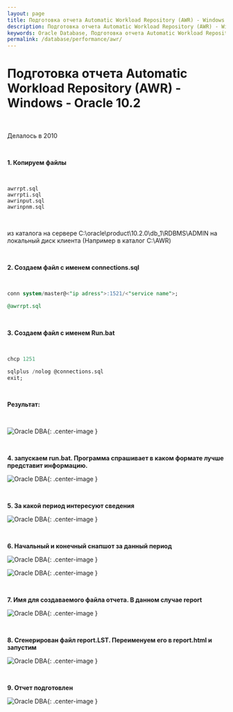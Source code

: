 ```yaml
---
layout: page
title: Подготовка отчета Automatic Workload Repository (AWR) - Windows - Oracle 10.2
description: Подготовка отчета Automatic Workload Repository (AWR) - Windows - Oracle 10.2
keywords: Oracle Database, Подготовка отчета Automatic Workload Repository (AWR) - Windows - Oracle 10.2
permalink: /database/performance/awr/
---
```


# Подготовка отчета Automatic Workload Repository (AWR) - Windows - Oracle 10.2

<br/>

Делалось в 2010

<br/>

**1. Копируем файлы**

<br/>

```
awrrpt.sql
awrrpti.sql
awrinput.sql
awrinpnm.sql
```

<br/>

из каталога на сервере C:\oracle\product\10.2.0\db_1\RDBMS\ADMIN на локальный диск клиента (Например в каталог C:\AWR)

<br/>

**2. Создаем файл с именем connections.sql**

<br/>

```sql
conn system/master@<"ip adress">:1521/<"service name">;

@awrrpt.sql
```

<br/>

**3. Создаем файл с именем Run.bat**

<br/>

```sql
chcp 1251

sqlplus /nolog @connections.sql
exit;
```

<br/>

**Результат:**

<br/>

![Oracle DBA](/img/database/performance/awr/awr01.png 'Oracle Подготовка отчета AWR'){: .center-image }

<br/>

**4. запускаем run.bat. Программа спрашивает в каком формате лучше представит информацию.**

![Oracle DBA](/img/database/performance/awr/awr02.png 'Oracle Подготовка отчета AWR'){: .center-image }

<br/>

**5. За какой период интересуют сведения**

![Oracle DBA](/img/database/performance/awr/awr03.png 'Oracle Подготовка отчета AWR'){: .center-image }

<br/>

**6. Начальный и конечный снапшот за данный период**

![Oracle DBA](/img/database/performance/awr/awr04.png 'Oracle Подготовка отчета AWR'){: .center-image }

![Oracle DBA](/img/database/performance/awr/awr05.png 'Oracle Подготовка отчета AWR'){: .center-image }

<br/>

**7. Имя для создаваемого файла отчета. В данном случае report**

![Oracle DBA](/img/database/performance/awr/awr06.png 'Oracle Подготовка отчета AWR'){: .center-image }

<br/>

**8. Сгенерирован файл report.LST. Переименуем его в report.html и запустим**

![Oracle DBA](/img/database/performance/awr/awr07.png 'Oracle Подготовка отчета AWR'){: .center-image }

<br/>

**9. Отчет подготовлен**

![Oracle DBA](/img/database/performance/awr/awr08.png 'Oracle Подготовка отчета AWR'){: .center-image }
